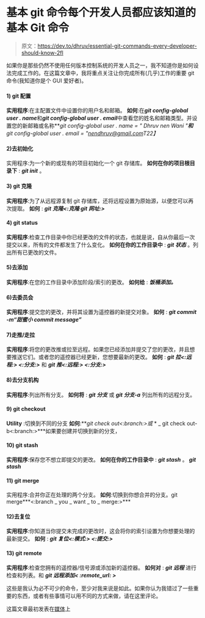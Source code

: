# 基本 git 命令每个开发人员都应该知道的基本 Git 命令

> 原文：<https://dev.to/dhruv/essential-git-commands-every-developer-should-know-2fl>

如果你是那些仍然不使用任何版本控制系统的开发人员之一，我不知道你是如何设法完成工作的。在这篇文章中，我将重点关注让你完成所有(几乎)工作的重要 git 命令(我知道你是个 GUI 爱好者)。

#### 1) git 配置

**实用程序**:在主配置文件中设置你的用户名和邮箱。
**如何**:在***git config-global user . name***和***git config-global user . email***中查看您的姓名和邮箱类型。并设置您的新邮箱或名称***git config-global user . name = " Dhruv nen Wani "***和***git config-global user . email = "[nendhruv@gmail.com](mailto:nendhruv@gmail.com)*T22】**

#### 2)去初始化

实用程序:为一个新的或现有的项目初始化一个 git 存储库。
**如何在你的项目根目录下** : ***git init*** 。

#### 3) git 克隆

**实用程序**:为了从远程源复制 git 存储库，还将远程设置为原始源，以便您可以再次提取。
**如何** : ***git 克隆<:克隆 git 网址:>***

#### 4) git status

**实用程序**:检查工作目录中你已经更改的文件的状态，也就是说，自从你最后一次提交以来，所有的文件都发生了什么变化。
**如何在你的工作目录中** : ***git 状态*** 。列出所有已更改的文件。

#### 5)去添加

**实用程序**:在您的工作目录中添加阶段/索引的更改。
**如何给** : ***饭桶添加。***

#### 6)去委员会

**实用程序**:提交您的更改，并将其设置为遥控器的新提交对象。
**如何** : ***git commit -m“甜蜜小 commit message”***

#### 7)走推/走拉

**实用程序**:将您的更改推或拉至远程。如果您已经添加并提交了您的更改，并且想要推送它们。或者您的遥控器已经更新，您想要最新的更改。
**如何** : ***git 拉<:远程:> <:分支:>*** 和 ***git 推<:远程:> <:分支:>***

#### 8)去分支机构

**实用程序**:列出所有分支。
**如何将** : ***git 分支*** 或 ***git 分支-a*** 列出所有的远程分支。

#### 9) git checkout

**Utility** :切换到不同的分支
**如何**:***git check out<:branch:>或* * _ git check out-b<:branch:>***如果要创建并切换到新的分支，

#### 10) git stash

**实用程序**:保存您不想立即提交的更改。
**如何在你的工作目录中** : ***git stash*** 。 ***git stash***

#### 11) git merge

实用程序:合并你正在处理的两个分支。
**如何**:切换到你想合并的分支。git merge***<:branch _ you _ want _ to _ merge:>***

#### 12)去复位

**实用程序**:你知道当你提交未完成的更改时，这会将你的索引设置为你想要处理的最新提交。
**如何** : ***git 复位<:模式:> <:提交:>***

#### 13) git remote

**实用程序**:检查您拥有的遥控器/信号源或添加新的遥控器。
**如何对** : ***git 远程*** 进行检查和列表。和 ***git 远程添加< :remote_url: >***

这些是我认为必不可少的命令，至少对我来说是如此。如果你认为我错过了一些重要的东西，或者有些事情可以用不同的方式来做，请在这里评论。

这篇文章最初发表在[媒体](https://medium.com/@nendhruv/essential-git-commands-every-developer-should-know-1249d4d597b5)上
